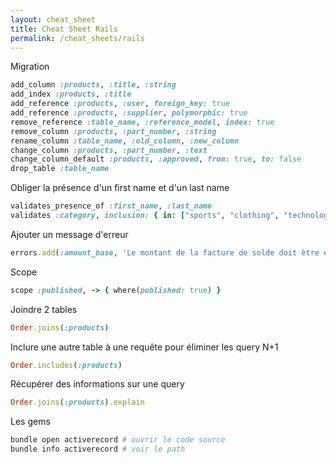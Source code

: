 ```yaml
---
layout: cheat_sheet
title: Cheat Sheet Rails
permalink: /cheat_sheets/rails
---
```


Migration

```ruby
add_column :products, :title, :string
add_index :products, :title
add_reference :products, :user, foreign_key: true
add_reference :products, :supplier, polymorphic: true
remove_reference :table_name, :reference_model, index: true
remove_column :products, :part_number, :string
rename_column :table_name, :old_column, :new_column
change_column :products, :part_number, :text
change_column_default :products, :approved, from: true, to: false
drop_table :table_name
```

Obliger la présence d'un first name et d'un last name

```ruby
validates_presence_of :first_name, :last_name
validates :category, inclusion: { in: ["sports", "clothing", "technology"] }
```

Ajouter un message d'erreur

```ruby
errors.add(:amount_base, 'Le montant de la facture de solde doit être égale au solde restant du devis')
```

Scope

```ruby
scope :published, -> { where(published: true) }
```

Joindre 2 tables

```ruby
Order.joins(:products)
```

Inclure une autre table à une requête pour éliminer les query N+1

```ruby
Order.includes(:products)
```

Récupérer des informations sur une query

```ruby
Order.joins(:products).explain
```

Les gems

```bash
bundle open activerecord # ouvrir le code source
bundle info activerecord # voir le path
```
